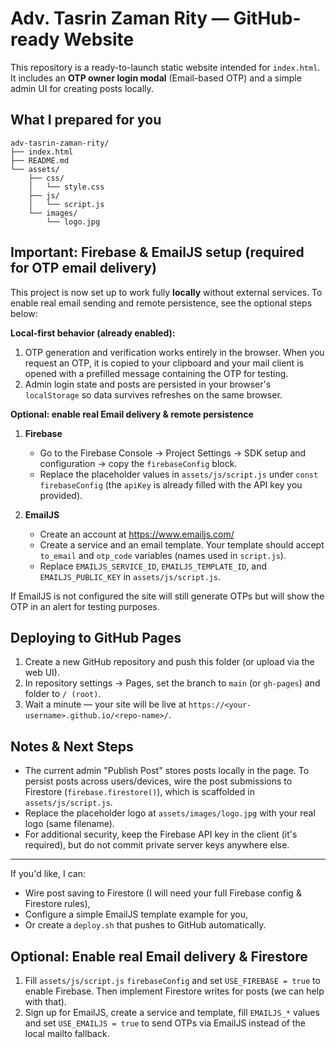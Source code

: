 # Adv. Tasrin Zaman Rity — GitHub-ready Website

This repository is a ready-to-launch static website intended for `index.html`.  
It includes an **OTP owner login modal** (Email-based OTP) and a simple admin UI for creating posts locally.

## What I prepared for you
```
adv-tasrin-zaman-rity/
├── index.html
├── README.md
└── assets/
    ├── css/
    │   └── style.css
    ├── js/
    │   └── script.js
    └── images/
        └── logo.jpg
```

## Important: Firebase & EmailJS setup (required for OTP email delivery)
This project is now set up to work fully **locally** without external services. To enable real email sending and remote persistence, see the optional steps below:

**Local-first behavior (already enabled):**

1. OTP generation and verification works entirely in the browser. When you request an OTP, it is copied to your clipboard and your mail client is opened with a prefilled message containing the OTP for testing.
2. Admin login state and posts are persisted in your browser's `localStorage` so data survives refreshes on the same browser.

**Optional: enable real Email delivery & remote persistence**

1. **Firebase**
   - Go to the Firebase Console → Project Settings → SDK setup and configuration → copy the `firebaseConfig` block.
   - Replace the placeholder values in `assets/js/script.js` under `const firebaseConfig` (the `apiKey` is already filled with the API key you provided).

2. **EmailJS**
   - Create an account at https://www.emailjs.com/
   - Create a service and an email template. Your template should accept `to_email` and `otp_code` variables (names used in `script.js`).
   - Replace `EMAILJS_SERVICE_ID`, `EMAILJS_TEMPLATE_ID`, and `EMAILJS_PUBLIC_KEY` in `assets/js/script.js`.

If EmailJS is not configured the site will still generate OTPs but will show the OTP in an alert for testing purposes.

## Deploying to GitHub Pages
1. Create a new GitHub repository and push this folder (or upload via the web UI).
2. In repository settings → Pages, set the branch to `main` (or `gh-pages`) and folder to `/ (root)`.
3. Wait a minute — your site will be live at `https://<your-username>.github.io/<repo-name>/`.

## Notes & Next Steps
- The current admin "Publish Post" stores posts locally in the page. To persist posts across users/devices, wire the post submissions to Firestore (`firebase.firestore()`), which is scaffolded in `assets/js/script.js`.
- Replace the placeholder logo at `assets/images/logo.jpg` with your real logo (same filename).
- For additional security, keep the Firebase API key in the client (it's required), but do not commit private server keys anywhere else.

---

If you'd like, I can:
- Wire post saving to Firestore (I will need your full Firebase config & Firestore rules),
- Configure a simple EmailJS template example for you,
- Or create a `deploy.sh` that pushes to GitHub automatically.



## Optional: Enable real Email delivery & Firestore
1. Fill `assets/js/script.js` `firebaseConfig` and set `USE_FIREBASE = true` to enable Firebase. Then implement Firestore writes for posts (we can help with that).
2. Sign up for EmailJS, create a service and template, fill `EMAILJS_*` values and set `USE_EMAILJS = true` to send OTPs via EmailJS instead of the local mailto fallback.
